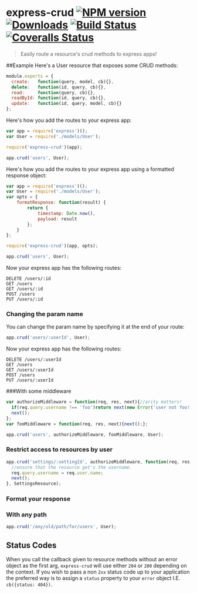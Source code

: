 # express-crud [![NPM version][npm-image]][npm-url] [![Downloads][downloads-image]][npm-url] [![Build Status][travis-image]][travis-url] [![Coveralls Status][coveralls-image]][coveralls-url]
> Easily route a resource's crud methods to express apps!

##Example
Here's a User resource that exposes some CRUD methods:

````javascript
module.exports = {
  create:   function(query, model, cb){},
  delete:   function(id, query, cb){},
  read:     function(query, cb){},
  readById: function(id, query, cb){},
  update:   function(id, query, model, cb){}
};
````

Here's how you add the routes to your express app:
````javascript
var app = require('express')();
var User = require('./models/User');

require('express-crud')(app);

app.crud('users', User);
````

Here's how you add the routes to your express app using a formatted response object:
````javascript
var app = require('express')();
var User = require('./models/User');
var opts = {
	formatResponse: function(result) {
		return {
			timestamp: Date.now(),
			payload: result
		};
	}
};

require('express-crud')(app, opts);

app.crud('users', User);
````

Now your express app has the following routes:
````
DELETE /users/:id
GET /users
GET /users/:id
POST /users
PUT /users/:id
````

### Changing the param name
You can change the param name by specifying it at the end of your route:
```javascript
app.crud('users/:userId', User);
```

Now your express app has the following routes:
````
DELETE /users/:userId
GET /users
GET /users/:userId
POST /users
PUT /users/:userId
````

###With some middleware
````javascript
var authorizeMiddleware = function(req, res, next){//arity matters!
  if(req.query.username !== 'foo')return next(new Error('user not foo!'));
  next();
};
var fooMiddleware = function(req, res, next){next();};

app.crud('users', authorizeMiddleware, fooMiddleware, User);
````

### Restrict access to resources by user
```javascript
app.crud('settings/:settingId', authorizeMiddleware, function(req, res, next){
  //ensure that the resource get's the username.
  req.query.username = req.user.name;
  next();
}, SettingsResource);
```
### Format your response

### With any path
````javascript
app.crud('/any/old/path/for/users', User);
````

## Status Codes
When you call the callback given to resource methods without an error object as the
first arg, `express-crud` will use either `204` or `200` depending on the context.
If you wish to pass a non `2xx` status code up to your application the preferred
way is to assign a `status` property to your `error` object I.E. `cb({status: 404})`.

[downloads-image]: http://img.shields.io/npm/dm/express-crud.svg
[npm-url]: https://npmjs.org/package/express-crud
[npm-image]: http://img.shields.io/npm/v/express-crud.svg

[travis-url]: https://travis-ci.org/jsdevel/node-express-crud
[travis-image]: http://img.shields.io/travis/jsdevel/node-express-crud.svg

[coveralls-url]: https://coveralls.io/r/jsdevel/node-express-crud
[coveralls-image]: http://img.shields.io/coveralls/jsdevel/node-express-crud/master.svg
